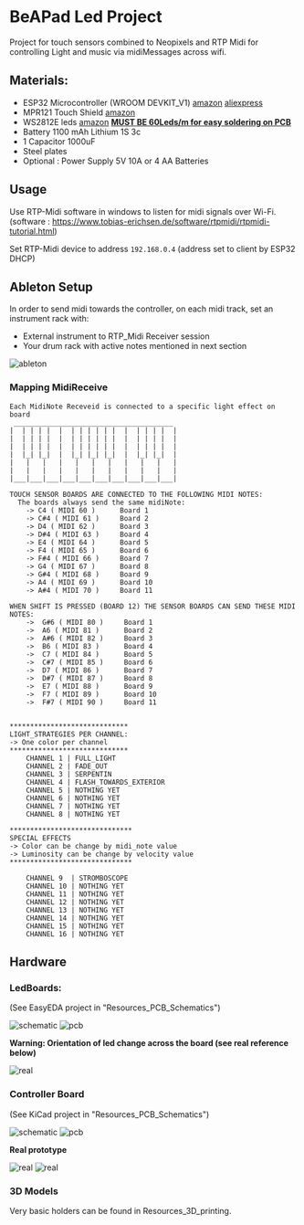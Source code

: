 # BeAPad Led Project

Project for touch sensors combined to Neopixels and RTP Midi for controlling Light and music via midiMessages across wifi.

## Materials:

- ESP32 Microcontroller (WROOM
  DEVKIT_V1) [amazon](https://www.amazon.fr/SP-Cow-ESP-32S-d%C3%A9veloppement-Bluetooth-d%C3%A9nergie/dp/B07VJ34N2Q/ref=sr_1_5?__mk_fr_FR=%C3%85M%C3%85%C5%BD%C3%95%C3%91&crid=2QX1H1678O7M3&keywords=esp32+wroom+devkit&qid=1652459031&sprefix=esp32+wroom+devkit%2Caps%2C51&sr=8-5) [aliexpress](https://fr.aliexpress.com/item/1005001929935550.html?spm=a2g0o.search0304.0.0.a4b41103QWyj6D&algo_pvid=caa6f633-4206-442e-8846-f58ec6503b21&algo_exp_id=caa6f633-4206-442e-8846-f58ec6503b21-0&pdp_ext_f=%7B%22sku_id%22%3A%2212000022802021515%22%7D&pdp_npi=2%40dis%21EUR%21%2127.77%21%21%21%21%21%402100bdca16524589488372088ea014%2112000022802021515%21sea)
- MPR121 Touch Shield [amazon](https://www.amazon.fr/Adafruit-12-Key-Capacitive-Sensor-Breakout/dp/B00SK8PVNA)
- WS2812E leds [amazon](https://www.amazon.fr/gp/product/B088BRY2SH/ref=ppx_yo_dt_b_asin_title_o07_s00?ie=UTF8&th=1) **<u>MUST BE 60Leds/m for easy soldering on PCB</u>**
- Battery 1100 mAh Lithium 1S 3c
- 1 Capacitor 1000uF
- Steel plates
- Optional : Power Supply 5V 10A or 4 AA Batteries

## Usage

Use RTP-Midi software in windows to listen for midi signals over Wi-Fi.
(software : https://www.tobias-erichsen.de/software/rtpmidi/rtpmidi-tutorial.html)

Set RTP-Midi device to address `192.168.0.4` (address set to client by ESP32 DHCP)

## Ableton Setup

In order to send midi towards the controller, on each midi track, set an instrument rack with:
- External instrument to RTP_Midi Receiver session
- Your drum rack with active notes mentioned in next section

![ableton](img/Ableton-midiTrack.png)

### Mapping MidiReceive

```
Each MidiNote Receveid is connected to a specific light effect on board
 _______________________________________
|  | | | |  |  | | | | | |  |  | | | |  |
|  | | | |  |  | | | | | |  |  | | | |  |
|  | | | |  |  | | | | | |  |  | | | |  |
|  |_| |_|  |  |_| |_| |_|  |  |_| |_|  |
|   |   |   |   |   |   |   |   |   |   |
|   |   |   |   |   |   |   |   |   |   |
|___|___|___|___|___|___|___|___|___|___|

TOUCH SENSOR BOARDS ARE CONNECTED TO THE FOLLOWING MIDI NOTES:
  The boards always send the same midiNote:
    -> C4 ( MIDI 60 )      Board 1
    -> C#4 ( MIDI 61 )     Board 2
    -> D4 ( MIDI 62 )      Board 3
    -> D#4 ( MIDI 63 )     Board 4
    -> E4 ( MIDI 64 )      Board 5
    -> F4 ( MIDI 65 )      Board 6
    -> F#4 ( MIDI 66 )     Board 7
    -> G4 ( MIDI 67 )      Board 8
    -> G#4 ( MIDI 68 )     Board 9
    -> A4 ( MIDI 69 )      Board 10
    -> A#4 ( MIDI 70 )     Board 11
    
WHEN SHIFT IS PRESSED (BOARD 12) THE SENSOR BOARDS CAN SEND THESE MIDI NOTES:
    ->  G#6 ( MIDI 80 )     Board 1
    ->  A6 ( MIDI 81 )      Board 2
    ->  A#6 ( MIDI 82 )     Board 3
    ->  B6 ( MIDI 83 )      Board 4
    ->  C7 ( MIDI 84 )      Board 5
    ->  C#7 ( MIDI 85 )     Board 6
    ->  D7 ( MIDI 86 )      Board 7
    ->  D#7 ( MIDI 87 )     Board 8
    ->  E7 ( MIDI 88 )      Board 9
    ->  F7 ( MIDI 89 )      Board 10
    ->  F#7 ( MIDI 90 )     Board 11


*****************************
LIGHT_STRATEGIES PER CHANNEL:
-> One color per channel
*****************************
    CHANNEL 1 | FULL_LIGHT
    CHANNEL 2 | FADE_OUT
    CHANNEL 3 | SERPENTIN
    CHANNEL 4 | FLASH_TOWARDS_EXTERIOR
    CHANNEL 5 | NOTHING YET
    CHANNEL 6 | NOTHING YET
    CHANNEL 7 | NOTHING YET
    CHANNEL 8 | NOTHING YET
    
******************************
SPECIAL EFFECTS
-> Color can be change by midi_note value
-> Luminosity can be change by velocity value
******************************

    CHANNEL 9  | STROMBOSCOPE
    CHANNEL 10 | NOTHING YET
    CHANNEL 11 | NOTHING YET
    CHANNEL 12 | NOTHING YET
    CHANNEL 13 | NOTHING YET
    CHANNEL 14 | NOTHING YET
    CHANNEL 15 | NOTHING YET
    CHANNEL 16 | NOTHING YET

```


## Hardware

### LedBoards:

(See EasyEDA project in "Resources_PCB_Schematics")

![schematic](img/led_boards_nets.png)
![pcb](img/led_boards_pcb.png)

**Warning: Orientation of led change across the board (see real reference below)**

![real](img/led_board.jpg)

### Controller Board

(See KiCad project in "Resources_PCB_Schematics")

![schematic](img/controller_board_nets.png)
![pcb](img/controller_board_pcb.png)

**Real prototype**

![real](img/controller_board_recto.jpg)
![real](img/controller_board_verso.jpg)

### 3D Models

Very basic holders can be found in Resources_3D_printing.